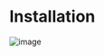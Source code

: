 # Installation

![image](https://user-images.githubusercontent.com/87195021/166463501-d1643b68-bc58-4235-9491-d88b6b93f820.png)